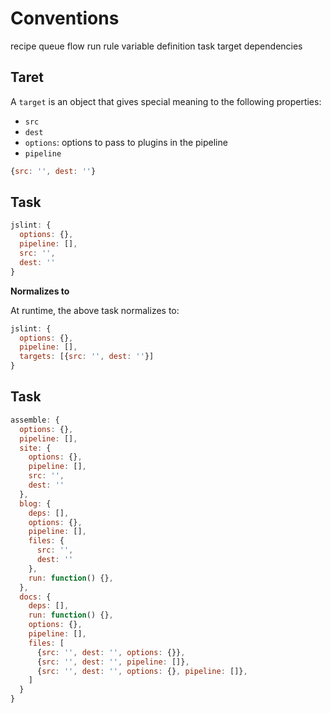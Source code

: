 # Conventions

recipe
queue
flow
run
rule
variable definition
task
target
dependencies



## Taret

A `target` is an object that gives special meaning to the following properties:

- `src`
- `dest`
- `options`: options to pass to plugins in the pipeline
- `pipeline`

```js
{src: '', dest: ''}
```

## Task

```js
jslint: {
  options: {},
  pipeline: [],
  src: '',
  dest: ''
}
```

**Normalizes to**

At runtime, the above task normalizes to:

```js
jslint: {
  options: {},
  pipeline: [],
  targets: [{src: '', dest: ''}]
}
```



## Task

```js
assemble: {
  options: {},
  pipeline: [],
  site: {
    options: {},
    pipeline: [],
    src: '',
    dest: ''
  },
  blog: {
    deps: [],
    options: {},
    pipeline: [],
    files: {
      src: '',
      dest: ''
    },
    run: function() {},
  },
  docs: {
    deps: [],
    run: function() {},
    options: {},
    pipeline: [],
    files: [
      {src: '', dest: '', options: {}},
      {src: '', dest: '', pipeline: []},
      {src: '', dest: '', options: {}, pipeline: []},
    ]
  }
}
```
